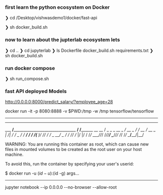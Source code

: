 ### first learn the python ecosystem on Docker

❯ cd /Desktop/vishwasdemo1/docker/fast-api

❯ sh docker_build.sh

### now to learn about the jupterlab ecosystem lets 


❯ cd ..
❯ cd jupyterlab
❯ ls
Dockerfile       docker_build.sh  requirements.txt
❯ sh docker_build.sh


### run docker compose

❯ sh run_compose.sh


### fast API deployed Models

http://0.0.0.0:8000/predict_salary/?employee_age=28



docker run -it -p 8080:8888 -v $PWD:/tmp -w /tmp tensorflow/tensorflow

----------
________                               _______________
___  __/__________________________________  ____/__  /________      __
__  /  _  _ \_  __ \_  ___/  __ \_  ___/_  /_   __  /_  __ \_ | /| / /
_  /   /  __/  / / /(__  )/ /_/ /  /   _  __/   _  / / /_/ /_ |/ |/ /
/_/    \___//_/ /_//____/ \____//_/    /_/      /_/  \____/____/|__/


WARNING: You are running this container as root, which can cause new files in
mounted volumes to be created as the root user on your host machine.

To avoid this, run the container by specifying your user's userid:

$ docker run -u $(id -u):$(id -g) args...


--------

jupyter notebook --ip 0.0.0.0 --no-browser --allow-root
